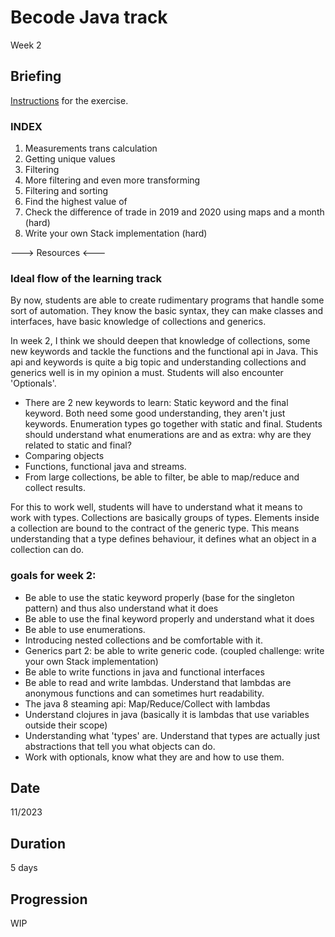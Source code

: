 # Becode Java track
Week 2

## Briefing
[Instructions](https://github.com/becodeorg/CRL-KELLER-6/blob/main/1.TRAIL/3.The-Mountain/Java/week_2/readme.md) for the exercise.

### INDEX

1. Measurements trans calculation
1. Getting unique values
1. Filtering
1. More filtering and even more transforming
1. Filtering and sorting
1. Find the highest value of
1. Check the difference of trade in 2019 and 2020 using maps and a month (hard)
1. Write your own Stack implementation (hard)


---> Resources <---

### Ideal flow of the learning track

By now, students are able to create rudimentary programs that handle some sort of automation. They know the basic syntax, they can make classes and interfaces, have basic knowledge of collections and generics.

In week 2, I think we should deepen that knowledge of collections, some new keywords and tackle the functions and the functional api in Java. This api and keywords is quite a big topic and understanding collections and generics well is in my opinion a must. Students will also encounter 'Optionals'.

- There are 2 new keywords to learn: Static keyword and the final keyword. Both need some good understanding, they aren't just keywords. Enumeration types go together with static and final. Students should understand what enumerations are and as extra: why are they related to static and final?
- Comparing objects
- Functions, functional java and streams.
- From large collections, be able to filter, be able to map/reduce and collect results.

For this to work well, students will have to understand what it means to work with types. Collections are basically groups of types. Elements inside a collection are bound to the contract of the generic type. This means understanding that a type defines behaviour, it defines what an object in a collection can do.

### goals for week 2:

- Be able to use the static keyword properly (base for the singleton pattern) and thus also understand what it does
- Be able to use the final keyword properly and understand what it does
- Be able to use enumerations.
- Introducing nested collections and be comfortable with it.
- Generics part 2: be able to write generic code. (coupled challenge: write your own Stack implementation)
- Be able to write functions in java and functional interfaces
- Be able to read and write lambdas. Understand that lambdas are anonymous functions and can sometimes hurt readability.
- The java 8 steaming api: Map/Reduce/Collect with lambdas
- Understand clojures in java (basically it is lambdas that use variables outside their scope)
- Understanding what 'types' are. Understand that types are actually just abstractions that tell you what objects can do.
- Work with optionals, know what they are and how to use them.

## Date
11/2023

## Duration
5 days

## Progression
WIP